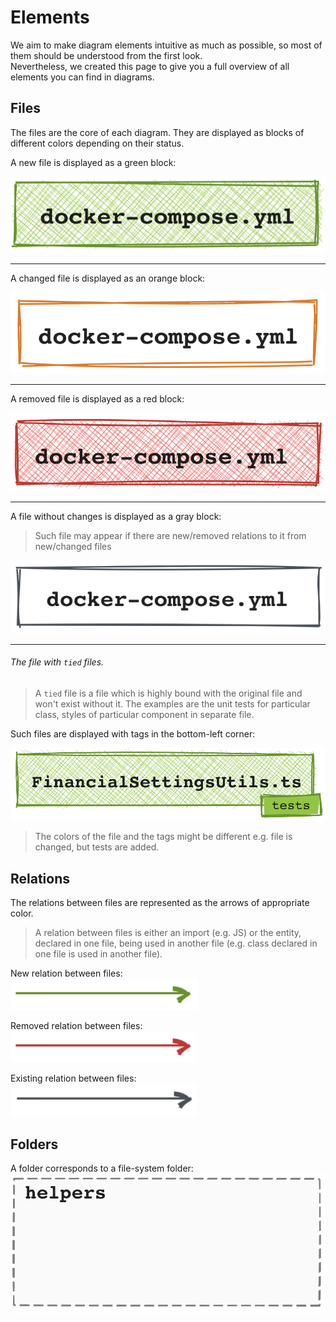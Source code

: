 # Elements

We aim to make diagram elements intuitive as much as possible, so most of them should be understood from the first look.  
Nevertheless, we created this page to give you a full overview of all elements you can find in diagrams.

## Files

The files are the core of each diagram. They are displayed as blocks of different colors depending on their status.

A new file is displayed as a green block:  

![added file](_media/elements/added_file.png ':size=200')

------

A changed file is displayed as an orange block:  

![changed file](_media/elements/changed_file.png ':size=200')

------

A removed file is displayed as a red block:  

![removed file](_media/elements/removed_file.png ':size=200')

------

A file without changes is displayed as a gray block:  

> Such file may appear if there are new/removed relations to it from new/changed files

![non-changed file](_media/elements/existing_file.png ':size=200')

------

###### The file with `tied` files.

> A `tied` file is a file which is highly bound with the original file and won't exist without it. 
> The examples are the unit tests for particular class, styles of particular component in separate file.

Such files are displayed with tags in the bottom-left corner:  

![file with tags](_media/elements/file_with_tags.png ':size=200')

> The colors of the file and the tags might be different e.g. file is changed, but tests are added.


## Relations

The relations between files are represented as the arrows of appropriate color.

> A relation between files is either an import (e.g. JS) or the entity, declared in one file, being used in another file 
(e.g. class declared in one file is used in another file).  

New relation between files:  
![new relation](_media/elements/added_relation.png ':size=200')

Removed relation between files:  
![removed relation](_media/elements/removed_relation.png ':size=200')

Existing relation between files:  
![existing relation](_media/elements/existing_relation.png ':size=200')


## Folders

A folder corresponds to a file-system folder:  
![folder](_media/elements/folder.png ':size=250')
